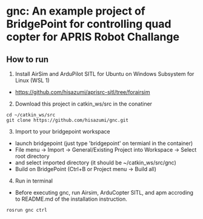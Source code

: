 # gnc: An example project of BridgePoint for controlling quad copter for APRIS Robot Challange

## How to run

1. Install AirSim and ArduPilot SITL for Ubuntu on Windows Subsystem for Linux (WSL 1)

* https://github.com/hisazumi/aprisrc-sitl/tree/forairsim

2. Download this project in catkin_ws/src in the conatiner
```
cd ~/catkin_ws/src
git clone https://github.com/hisazumi/gnc.git
```

3. Import to your bridgepoint workspace

* launch bridgepoint (just type 'bridgepoint' on termianl in the container)
* File menu -> Import -> General/Existing Project into Workspace -> Select root directory
* and select imported directory (it should be ~/catkin_ws/src/gnc)
* Build on BridgePoint (Ctrl+B or Project menu -> Build all)

4. Run in terminal

* Before executing gnc, run Airsim, ArduCopter SITL, and apm accroding to README.md of the installation instruction.
```
rosrun gnc ctrl
```
